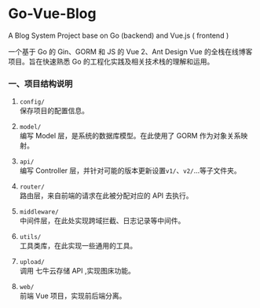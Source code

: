 # Go-Vue-Blog
A Blog System Project base on Go (backend) and Vue.js ( frontend )  

一个基于 Go 的 Gin、GORM 和 JS 的 Vue 2、Ant Design Vue 的全栈在线博客项目。旨在快速熟悉 Go 的工程化实践及相关技术栈的理解和运用。

### 一、项目结构说明

1. `config/`   
   保存项目的配置信息。  
   

2. `model/`   
   编写 Model 层，是系统的数据库模型。在此使用了 GORM 作为对象关系映射。
   

3. `api/`  
   编写 Controller 层，并针对可能的版本更新设置`v1/`、`v2/`...等子文件夹。  
   

4. `router/`  
    路由层，来自前端的请求在此被分配对应的 API 去执行。  
   
   
5. `middleware/`  
    中间件层，在此处实现跨域拦截、日志记录等中间件。  
   
   
6. `utils/`  
    工具类库，在此实现一些通用的工具。  
   
   
7. `upload/`  
    调用 七牛云存储 API ,实现图床功能。  
   
   
8. `web/`  
    前端 Vue 项目，实现前后端分离。